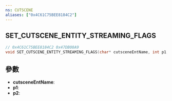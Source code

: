 ```yaml
---
ns: CUTSCENE
aliases: ["0x4C61C75BEE8184C2"]
---
```

## SET_CUTSCENE_ENTITY_STREAMING_FLAGS

```c
// 0x4C61C75BEE8184C2 0x47DB08A9
void SET_CUTSCENE_ENTITY_STREAMING_FLAGS(char* cutsceneEntName, int p1, int p2);
```


## 參數
* **cutsceneEntName**: 
* **p1**: 
* **p2**: 

